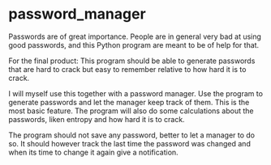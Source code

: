 # password_manager

Passwords are of great importance. People are in general very bad at using good passwords,
and this Python program are meant to be of help for that. 

For the final product:
This program should be able to generate passwords that are hard to crack but easy to 
remember relative to how hard it is to crack. 

I will myself use this together with a password manager. Use the program to generate passwords
and let the manager keep track of them. This is the most basic feature. The program will also 
do some calculations about the passwords, liken entropy and how hard it is to crack. 

The program should not save any password, better to let a manager to do so. It should
however track the last time the password was changed and when its time to change it again
give a notification. 

